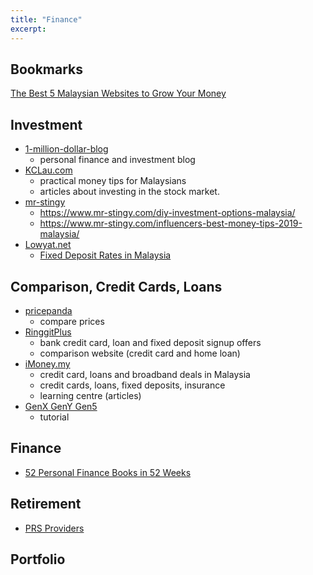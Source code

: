 ```yaml
---
title: "Finance"
excerpt: 
---
```


## Bookmarks
[The Best 5 Malaysian Websites to Grow Your Money](https://www.mr-stingy.com/best-5-malaysian-sites-grow-your-money/)



## Investment
- [1-million-dollar-blog](https://1-million-dollar-blog.com/)
    - personal finance and investment blog
- [KCLau.com](https://kclau.com/)
    - practical money tips for Malaysians
    - articles about investing in the stock market.
- [mr-stingy](https://www.mr-stingy.com/)
    - <https://www.mr-stingy.com/diy-investment-options-malaysia/>
    - <https://www.mr-stingy.com/influencers-best-money-tips-2019-malaysia/>
- [Lowyat.net](https://forum.lowyat.net/FinanceBusinessandInvestmentHouse)
    - [Fixed Deposit Rates in Malaysia](https://forum.lowyat.net/index.php?showtopic=4154481&st=)



## Comparison, Credit Cards, Loans
- [pricepanda](https://www.pricepanda.com.my/)
    - compare prices
- [RinggitPlus](https://ringgitplus.com/en/)
    - bank credit card, loan and fixed deposit signup offers
    - comparison website (credit card and home loan)
- [iMoney.my](https://www.imoney.my/)
    - credit card, loans and broadband deals in Malaysia
    - credit cards, loans, fixed deposits, insurance
    - learning centre (articles)
- [GenX GenY Gen5](https://genxgenygenz.com/fixed-deposit/)
    - tutorial



## Finance
- [52 Personal Finance Books in 52 Weeks](https://www.thesimpledollar.com/52-personal-finance-books-in-52-weeks/)



## Retirement
- [PRS Providers](https://www.ppa.my/prs-providers/)



## Portfolio